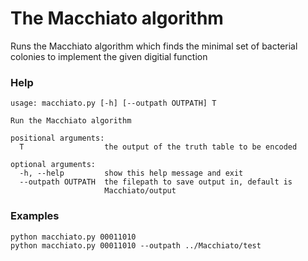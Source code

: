 # The Macchiato algorithm 

Runs the Macchiato algorithm which finds the minimal set of bacterial colonies to implement the given digitial function

### Help
```
usage: macchiato.py [-h] [--outpath OUTPATH] T

Run the Macchiato algorithm

positional arguments:
  T                  the output of the truth table to be encoded

optional arguments:
  -h, --help         show this help message and exit
  --outpath OUTPATH  the filepath to save output in, default is
                     Macchiato/output
```

### Examples

```
python macchiato.py 00011010
python macchiato.py 00011010 --outpath ../Macchiato/test
```